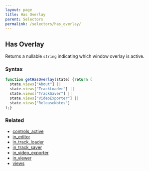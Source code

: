```yaml
---
layout: page
title: Has Overlay
parent: Selectors
permalink: /selectors/has_overlay/
---
```


## Has Overlay

Returns a nullable `string` indicating which window overlay is active.

### Syntax

```js
function getHasOverlay(state) {return (
  state.views["About"] ||
  state.views["TrackLoader"] ||
  state.views["TrackSaver"] ||
  state.views["VideoExporter"] ||
  state.views["ReleaseNotes"]
);}
```

### Related

- [controls_active](./controls_active.md)
- [in_editor](./in_editor.md)
- [in_track_loader](./in_track_loader.md)
- [in_track_saver](./in_track_saver.md)
- [in_video_exporter](./in_video_exporter.md)
- [in_viewer](./in_viewer.md)
- [views](./views.md)

